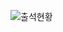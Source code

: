 ![출석현황](https://user-images.githubusercontent.com/23524849/99906072-3a915480-2d18-11eb-8095-9dc83712bf80.png)
